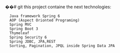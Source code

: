 ��#   g i t 
 
 this project containe the next technologies:

      Java framework Spring 6
      AOP (Aspect Orionted Programing)
      Spring MVC
      Spring Boot 3
      Thymeleaf
      Spring Security 6
      Spring JDBC, JPA,REST
      Sorting, Pagination, JPQL inside Spring Data JPA
